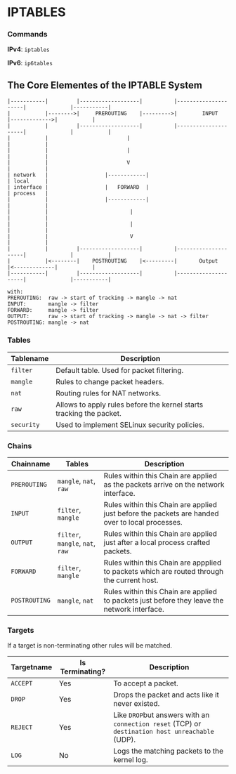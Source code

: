  # IPTABLES
 
 ### Commands
 **IPv4**: `iptables`
 
 **IPv6**: `ip6tables`
 
 ## The Core Elementes of the IPTABLE System
 
 ```
 |-----------|         |-------------------|          |---------------------|              |-----------|
 |           |-------->|     PREROUTING    |--------->|        INPUT        |------------->|           |
 |           |         |-------------------|          |---------------------|              |           |
 |           |                         |                                                   |           |
 |           |                         |                                                   |           |
 |           |                         V                                                   |           |
 | network   |                  |------------|                                             | local     |
 | interface |                  |   FORWARD  |                                             | process   |
 |           |                  |------------|                                             |           |
 |           |                          |                                                  |           |
 |           |                          |                                                  |           |
 |           |                          V                                                  |           |
 |           |         |-------------------|          |---------------------|              |           |
 |           |<--------|    POSTROUTING    |<---------|       Output        |<-------------|           |
 |-----------|         |-------------------|          |---------------------|              |-----------|
 
 with:
 PREROUTING:  raw -> start of tracking -> mangle -> nat
 INPUT:       mangle -> filter
 FORWARD:     mangle -> filter
 OUTPUT:      raw -> start of tracking -> mangle -> nat -> filter
 POSTROUTING: mangle -> nat
 ```
 
 
 
 ### Tables
 
 | Tablename  | Description                                                         |
 |------------|---------------------------------------------------------------------|
 | `filter`   | Default table. Used for packet filtering.                           |
 | `mangle`   | Rules to change packet headers.                                     |
 | `nat`      | Routing rules for NAT networks.                                     |
 | `raw`      | Allows to apply rules before the kernel starts tracking the packet. |
 | `security` | Used to implement SELinux security policies.                        |
 
 ### Chains
 
 | Chainname     | Tables                 | Description                                                                         |
 |---------------|------------------------|-------------------------------------------------------------------------------------|
 | `PREROUTING`  | `mangle`, `nat`, `raw` |  Rules within this Chain are applied as the packets arrive on the network interface. |
 | `INPUT`       | `filter`, `mangle`     |  Rules within this Chain are applied just before the packets are handed over to local processes. |
 | `OUTPUT`      | `filter`, `mangle`, `nat`, `raw` | Rules within this Chain are applied just after a local process crafted packets. |
 | `FORWARD`     | `filter`, `mangle`     | Rules within this Chain are appplied to packets which are routed through the current host. |
 | `POSTROUTING` | `mangle`, `nat`        | Rules within this Chain are applied to packets just before they leave the network interface. |
 
 ### Targets
 
 If a target is non-terminating other rules will be matched.
 
 | Targetname  | Is Terminating? | Description                                                                   |
 |-------------|-----------------|-------------------------------------------------------------------------------|
 | `ACCEPT`    | Yes             | To accept a packet.                                                           |
 | `DROP`      | Yes             | Drops the packet and acts like it never existed.                              |
 | `REJECT`    | Yes             | Like `DROP`but answers with an `connection reset` (TCP) or `destination host unreachable` (UDP). |
 | `LOG`       | No              | Logs the matching packets to the kernel log.                                  |
